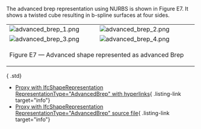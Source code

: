 ﻿The advanced brep representation using NURBS is shown in Figure E7. It shows a twisted cube resulting in b-spline surfaces at four sides.

<table summary="advanced Brep">
 <tr>
  <td>
   <img src="fig/advanced_brep_1.png" alt="advanced_brep_1.png">
  </td>
  <td>
   <img src="fig/advanced_brep_2.png" alt="advanced_brep_2.png">
  </td>
 </tr>
 <tr>
  <td>
   <img src="fig/advanced_brep_3.png" alt="advanced_brep_3.png">
  </td>
  <td>
   <img src="fig/advanced_brep_4.png" alt="advanced_brep_4.png">
  </td>
 </tr>
 <tr style="height:20px;">
  <td colspan="2" style=" vertical-align:bottom;">
   <p class="figure">Figure E7 &mdash; Advanced shape represented as advanced Brep</p>
  </td>
  <td>&nbsp;
  </td>
 </tr>
</table>

{ .std}
*  [Proxy with IfcShapeRepresentation RepresentationType="AdvancedBrep" with hyperlinks](ifc/advanced_brep.ifc.htm){ .listing-link target="info"} 
*  [Proxy with IfcShapeRepresentation RepresentationType="AdvancedBrep" source file](ifc/advanced_brep.ifc){ .listing-link target="info"}
